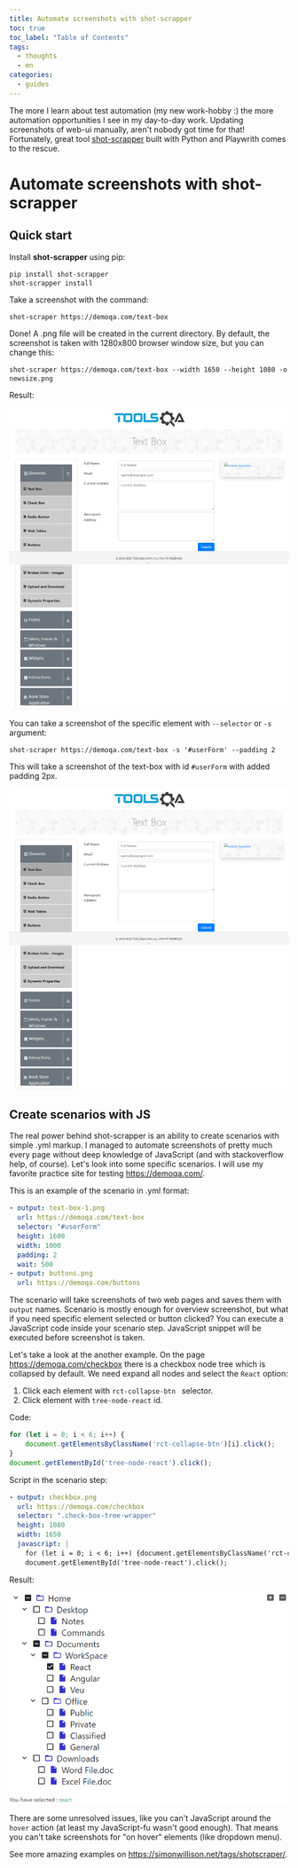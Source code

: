 ```yaml
---
title: Automate screenshots with shot-scrapper
toc: true
toc_label: "Table of Contents"
tags:
  - thoughts
  - en
categories:
  - guides
---
```


The more I learn about test automation (my new work-hobby :) the more automation opportunities I see in my day-to-day work. Updating screenshots of web-ui manually, aren't nobody got time for that! Fortunately, great tool [shot-scrapper](https://github.com/simonw/shot-scraper) built with Python and Playwrith comes to the rescue.

# Automate screenshots with shot-scrapper

## Quick start

Install **shot-scrapper** using pip:

```
pip install shot-scrapper
shot-scrapper install
```

Take a screenshot with the command:

```
shot-scraper https://demoqa.com/text-box
```

Done! A .png file will be created in the current directory. By default, the screenshot is taken with 1280x800 browser window size, but you can change this: 

```
shot-scraper https://demoqa.com/text-box --width 1650 --height 1080 -o newsize.png
```

Result:

![Width changed](/assets/images/posts/2022-05-24-demoqa-com-text-box-page.png)

You can take a screenshot of the specific element with `--selector` or `-s` argument:

```
shot-scraper https://demoqa.com/text-box -s '#userForm' --padding 2
```

This will take a screenshot of the text-box with id `#userForm` with added padding 2px.

![Width changed](/assets/images/posts/2022-05-24-demoqa-com-text-box-page.png)

## Create scenarios with JS

The real power behind shot-scrapper is an ability to create scenarios with simple .yml markup. I managed to automate screenshots of pretty much every page without deep knowledge of JavaScript (and with stackoverflow help, of course). Let's look into some specific scenarios. I will use my favorite practice site for testing https://demoqa.com/.

This is an example of the scenario in .yml format:

```yaml
- output: text-box-1.png
  url: https://demoqa.com/text-box
  selector: "#userForm"
  height: 1600
  width: 1000
  padding: 2
  wait: 500
- output: buttons.png
  url: https://demoqa.com/buttons
```

The scenario will take screenshots of two web pages and saves them with `output` names. Scenario is mostly enough for overview screenshot, but what if you need specific element selected or button clicked? You can execute a JavaScript code inside your scenario step. JavaScript snippet will be executed before screenshot is taken. 

Let's take a look at the another example. On the page https://demoqa.com/checkbox there is a checkbox node tree which is collapsed by default. We need expand all nodes and select the `React` option:

1. Click each element with `rct-collapse-btn ` selector. 
2. Click element with `tree-node-react` id.

Code:

```javascript
for (let i = 0; i < 6; i++) {
    document.getElementsByClassName('rct-collapse-btn')[i].click();
}
document.getElementById('tree-node-react').click();
```

Script in the scenario step:

```yaml
- output: checkbox.png
  url: https://demoqa.com/checkbox
  selector: ".check-box-tree-wrapper"
  height: 1080
  width: 1650
  javascript: |
    for (let i = 0; i < 6; i++) {document.getElementsByClassName('rct-collapse-btn')[i].click();}
    document.getElementById('tree-node-react').click();
```

Result:

![Width changed](/assets/images/posts/2022-05-24-checkbox.png)

There are some unresolved issues, like you can't JavaScript around the `hover` action (at least my JavaScript-fu wasn't good enough). That means you can't take screenshots for "on hover" elements (like dropdown menu). 

See more amazing examples on https://simonwillison.net/tags/shotscraper/.

